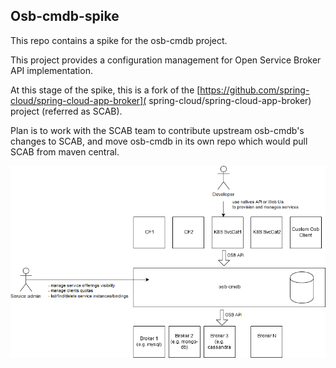 
## Osb-cmdb-spike

This repo contains a spike for the osb-cmdb project.

This project provides a configuration management for Open Service Broker API implementation.

At this stage of the spike, this is a fork of the [https://github.com/spring-cloud/spring-cloud-app-broker]( spring-cloud/spring-cloud-app-broker) project (referred as SCAB).

Plan is to work with the SCAB team to contribute upstream osb-cmdb's changes to SCAB, and move osb-cmdb in its own repo which would pull SCAB from maven central.  

![Overview diagram](overview.png)

